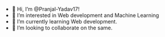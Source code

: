 - 👋 Hi, I’m @Pranjal-Yadav17!
- 👀 I’m interested in Web development and Machine Learning
- 🌱 I’m currently learning Web development.
- 💞️ I’m looking to collaborate on the same.


